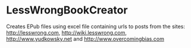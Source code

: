 # LessWrongBookCreator
Creates EPub files using excel file containing urls to posts from the sites: http://lesswrong.com, http://wiki.lesswrong.com, http://www.yudkowsky.net and http://www.overcomingbias.com
